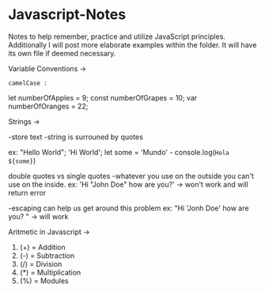 # Javascript-Notes
Notes to help remember, practice and utilize JavaScript principles.
Additionally I will post more elaborate examples within the folder.
It will have its own file if deemed necessary.

Variable Conventions ->

    camelCase :
let numberOfApples = 9;
const numberOfGrapes = 10;
var numberOfOranges = 22;

Strings -> 

-store text
-string is surrouned by quotes

ex:
"Hello World";
'Hi World';
let some = 'Mundo' - 
console.log(`Hola ${some}`)

double quotes vs single quotes
-whatever you use on the outside you can't use on the inside.
ex: 'Hi "John Doe" how are you?' -> won't work and will return error

-escaping can help us get around this problem
ex: "Hi \'Jonh Doe\' how are you? " -> will work


Aritmetic in Javascript ->

1. (+) = Addition
2. (-) = Subtraction
3. (/) = Division
4. (*) = Multiplication
5. (%) = Modules









